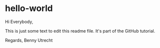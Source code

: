 # hello-world

Hi Everybody,

This is just some text to edit this readme file. It's part of the GitHub tutorial.

Regards,
Benny
Utrecht
